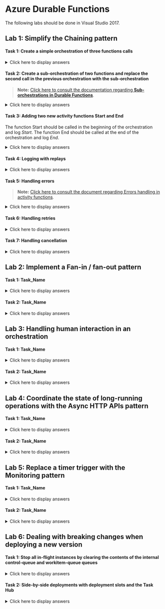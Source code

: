 # Azure Durable Functions

The following labs should be done in Visual Studio 2017.

## Lab 1: Simplify the Chaining pattern

#### Task 1: Create a simple orchestration of three functions calls

<details>
<summary>Click here to display answers</summary>

1. Open **Visual Studio 2017**

1. In **Visual Studio**, select **New** > **Project** from the **File** menu

1. In the **New Project** dialog, expand **Installed**, expand **Visual C#** > **Cloud**, select **Azure Functions**

1. Next to  **Name** type *az203AzureDurableFunctions*

1. Click **OK**

1. In the **New Project - az203AzureDurableFunctions** dialog, select **Azure Function v2 (.NET Core)**

1. Select the **Empty** template

1. Under **Storage Account**, selct **Storage Emulator**

1. Click **OK**

1. Right-click the project and select **Add** > **New Azure Function**

1. Select **Azure Function**, next to **Name** type *RunOrchestrator*, click **Add**

1. Select the **Durable Function Orchestration** template, click **OK**

1. Rename the **RunOrchestrator.cs** file by **ChainingPattern.cs**

1. In the refactoring dialog, click **Yes** in order to rename the class as well

1. The template comes with three functions : an Http triggered function, and an Activity triggered function who is called three times in the RunOrchestrator function

1. Click in the menu **Debug**, and select **Start Debugging**

1. Copy the **RunOrchestrator_HttpStart** URL

1. Open **Postman**, and trigger the Http function by pasting the **URL**, selecting the **POST** method and clicking **Send**

1. In the console, the log displays the execution of the **RunOrchestrator_Hello**

    ...
    Saying hello to Tokyo.
    ...
    Saying hello to Seattle.
    ...
    Saying hello to London.
    ...

1. Click in the menu **Debug**, and select **Stop Debugging**

</details>

#### Task 2: Create a sub-orchestration of two functions and replace the second call in the previous orchestration with the sub-orchestration

> **Note:** [Click here to consult the documentation regarding **Sub-orchestrations in Durable Functions**](https://docs.microsoft.com/en-us/azure/azure-functions/durable/durable-functions-sub-orchestrations).

<details>
<summary>Click here to display answers</summary>

1. Copy the method **RunOrchestrator** and rename the duplicate by **RunSubOrchestration**

1. In the content of the **RunSubOrchestration** method, call the **RunOrchestrator_Hello** twice, one with *Paris* input, and the second with *Seattle* (remove the third call)

    You should have the following code:

    ```csharp
    [FunctionName("RunSubOrchestration")]
    public static async Task<List<string>> RunSubOrchestration(
        [OrchestrationTrigger] DurableOrchestrationContext context)
    {
        var outputs = new List<string>();

        outputs.Add(await context.CallActivityAsync<string>("RunOrchestrator_Hello", "Paris"));
        outputs.Add(await context.CallActivityAsync<string>("RunOrchestrator_Hello", "Seattle"));

        return outputs;
    }
    ```

1. In the **RunOrchestrator** method, comment the second call to the **RunOrchestrator_Hello** function and add the following instruction:

    ```csharp
    await context.CallSubOrchestratorAsync("RunSubOrchestration", null);
    ```

1. Place a breakpoint in the last instruction of the **RunOrchestrator** method

1. Start debugging and trigger the orchestration with Postman

1. Check the **Logs** in the console application

       ...
    Saying hello to Tokyo.
    ...
    Saying hello to Paris.
    ...
    Saying hello to Seattle.
    ...
    Saying hello to London.
    ...

1. When the breakpoint hit, check the value of the *outputs* list

    Paris and Seattle should be missing

1. Stop Debugging

1. In the **RunOrchestrator** method, replace the call to the sub orchestration by the following instruction:

    ```csharp
    List<string> subOrchestrationOutputs = await context.CallSubOrchestratorAsync<List<string>>("RunSubOrchestration", null);
    ```

1. Add the following instruction after the call to the sub orchestration to add the outputs from the sub orchestration to the outputs of the main orchestration

    ```csharp
    outputs.AddRange(subOrchestrationOutputs);
    ```

1. Start debugging and trigger the orchestration with Postman

1. When the breakpoint hit, check the value of the *outputs* list

    All four cities should be in the *outputs* list

1. Stop Debugging

</details>

#### Task 3: Adding two new activity functions Start and End

The function Start should be called in the beginning of the orchestration and log *Start*.
The function End should be called at the end of the orchestration and log *End*.

<details>
<summary>Click here to display answers</summary>

1. Add the following activity functions:

    ```csharp
    [FunctionName("RunOrchestrator_Start")]
    public static void Start([ActivityTrigger] object input, ILogger log)
    {
        log.LogWarning($"Start");
    }

    [FunctionName("RunOrchestrator_End")]
    public static void End([ActivityTrigger] object input, ILogger log)
    {
        log.LogWarning($"End");
    }
    ```

    > **Note:** Activity functions must have an input object with the attribute ActivityTrigger to make them activty functions.

    > **Information:** The LogWarning method is used as the logs will appear in yellow in the console application. Making them more visible for debug purposes.

1. In the **RunOrchestrator** method, add the following call at the beginning of the method:

    ```csharp
    await context.CallActivityAsync("RunOrchestrator_Start", null);
    ```

1. In the **RunOrchestrator** method, add the following call at the end of the method, before the return instruction:

    ```csharp
    await context.CallActivityAsync("RunOrchestrator_End", null);
    ```

</details>

#### Task 4: Logging with replays

<details>
<summary>Click here to display answers</summary>

1. Add the following activity function:

    ```csharp
    [FunctionName("LogWarning")]
    public static string LogWarning([ActivityTrigger] string input, ILogger log)
    {
        log.LogWarning(input);
        return input;
    }
    ```

1. Replace the content of the **RunSubOrchestration** method with the following code:

    ```csharp
    var outputs = new List<string>();

    Random random = new Random();
    int randomNumber = random.Next(0, 100);

    outputs.Add(await context.CallActivityAsync<string>("LogWarning", randomNumber.ToString()));
    outputs.Add(await context.CallActivityAsync<string>("LogWarning", randomNumber.ToString()));

    Guid uniqueIdentifier = Guid.NewGuid();

    outputs.Add(await context.CallActivityAsync<string>("LogWarning", uniqueIdentifier.ToString()));
    outputs.Add(await context.CallActivityAsync<string>("LogWarning", uniqueIdentifier.ToString()));

    DateTime currentDate = DateTime.Now;

    outputs.Add(await context.CallActivityAsync<string>("LogWarning", currentDate.ToString()));
    outputs.Add(await context.CallActivityAsync<string>("LogWarning", currentDate.ToString()));

    return outputs;
    ```

1. Add the using statement to resolve the errors

    ```csharp
    using System;
    ```

1. Start debugging, trigger the orchestration with **Postman** and check the **Logs**

    The **Logs** display two different random numbers, Guids and dates.

    > **Warning:** The replay behavior creates constraints on the type of code that can be written in an orchestrator function:
    >
    > Orchestrator code must be deterministic. It will be replayed multiple times and must produce the same result each time. For example, no direct calls to get the current date/time, get random numbers, generate random GUIDs, or call into remote endpoints.
    >
    > If orchestrator code needs to get the current date/time, it should use the CurrentUtcDateTime (.NET) or currentUtcDateTime (JavaScript) API, which is safe for replay.
    >
    > If orchestrator code needs to generate a random GUID, it should use the NewGuid (.NET) API, which is safe for replay, or delegate GUID generation to an activity function (JavaScript).
    >
    >
    > [Click here to cinsult the documentation regarding the **Orchestrator code constraints**](https://docs.microsoft.com/en-us/azure/azure-functions/durable/durable-functions-checkpointing-and-replay#orchestrator-code-constraints).

1. Stop debugging

1. Add a new class called MinMaxRange with the following properties:

    ```csharp
    public class MinMaxRange
    {
        public int Min;
        public int Max;
    }
    ```

1. Add a new activty function in order to return a safe random number

    ```csharp
    [FunctionName("GenerateRandomNumber")]
    public static int GenerateRandomNumber([ActivityTrigger] MinMaxRange input, ILogger log)
    {
        Random random = new Random();
        int randomNumber = random.Next(input.Min, input.Max);

        return randomNumber;
    }
    ```

1. Add a new activty function in order to return a safe new Guid

    ```csharp
    [FunctionName("GenerateNewGuid")]
    public static Guid GenerateNewGuid([ActivityTrigger] object input, ILogger log)
    {
        return Guid.NewGuid();
    }
    ```

1. Use the new activity functions to replace the non deterministic methods in the **RunSubOrchestration** method:

    ```csharp
    int randomNumber = await context.CallActivityAsync<int>("GenerateRandomNumber", new MinMaxRange { Min = 0, Max = 100 });
    ```

    ```csharp
    Guid uniqueIdentifier = await context.CallActivityAsync<Guid>("GenerateNewGuid", null);
    ```

1. Replace DateTime.Now by context.CurrentUtcDateTime

    ```csharp
    DateTime currentDate = context.CurrentUtcDateTime;
    ```

1. Start debugging, trigger the orchestration with **Postman** and check the **Logs**

    The **Logs** should display the same random numbers, Guids and dates.

1. Stop debugging

</details>

#### Task 5: Handling errors

> **Note:** [Click here to consult the document regarding Errors handling in activity functions](https://docs.microsoft.com/en-us/azure/azure-functions/durable/durable-functions-error-handling#errors-in-activity-functions).

<details>
<summary>Click here to display answers</summary>

1. Create a new activity function called *RaiseError* which raises an Exception

    ```csharp
    [FunctionName("RaiseError")]
    public static void RaiseError([ActivityTrigger] object input, ILogger log)
    {
        throw new Exception("An error occured for testing purposes.");
    }
    ```

1. Call the *RaiseError* activity function in the main orchestration function before calling the sub orchestration function

    ```csharp
    await context.CallActivityAsync("RaiseError", null);
    ```

1. Start debugging, trigger the orchestration with **Postman** and check the **Logs**

1. Stop debugging when the exception is raised

1. Wrap the activity functions calls with a try/finally block (after the Start function and before the End function).

1. Move the End function in the finally block

1. Start debugging, trigger the orchestration with **Postman** and check the **Logs**

1. When the exception is raised, check that the End function is called

1. Stop debugging

</details>

#### Task 6: Handling retries

<details>
<summary>Click here to display answers</summary>

> **Note:** [Click here to consult the document regarding Automatic retry on failure](https://docs.microsoft.com/en-us/azure/azure-functions/durable/durable-functions-error-handling#automatic-retry-on-failure).

1. Replace the call to the *RaiseError* activity function by the following code:

    ```csharp
    var retryOptions = new RetryOptions(
        firstRetryInterval: TimeSpan.FromSeconds(10),
        maxNumberOfAttempts: 3);
    await context.CallActivityWithRetryAsync("RaiseError", retryOptions, null);
    ```

1. Start debugging, trigger the orchestration with **Postman** and check the **Logs**

    The error should be raised three times.

1. Stop debugging

1. Comment the call to the *RaiseError* activity function

</details>

#### Task 7: Handling cancellation

<details>
<summary>Click here to display answers</summary>

1. Start debugging, trigger the orchestration with **Postman**

1. In **Postman**, under **Http Response Body**, click the link next to **terminatePostUri**

1. In the new tab, select **POST** and click **Send**

1. After a 202 response, close the tab

1. In **Postman**, under **Http Response Body**, click the link next to **statusQueryGetUri**

1. In the new tab, click **Send**

1. Check the **Http Response Body**

    It should display 
    
    ```json
    "runtimeStatus": "Terminated",
    ```

1. Check the **Logs**

</details>

## Lab 2: Implement a Fan-in / fan-out pattern

#### Task 1: Task_Name

<details>
<summary>Click here to display answers</summary>

1. Step 1

1. Step 2

</details>

#### Task 2: Task_Name

<details>
<summary>Click here to display answers</summary>

1. Step 1

1. Step 2

</details>

## Lab 3: Handling human interaction in an orchestration

#### Task 1: Task_Name

<details>
<summary>Click here to display answers</summary>

1. Step 1

1. Step 2

</details>

#### Task 2: Task_Name

<details>
<summary>Click here to display answers</summary>

1. Step 1

1. Step 2

</details>

## Lab 4: Coordinate the state of long-running operations with the Async HTTP APIs pattern

#### Task 1: Task_Name

<details>
<summary>Click here to display answers</summary>

1. Step 1

1. Step 2

</details>

#### Task 2: Task_Name

<details>
<summary>Click here to display answers</summary>

1. Step 1

1. Step 2

</details>

## Lab 5: Replace a timer trigger with the Monitoring pattern

#### Task 1: Task_Name

<details>
<summary>Click here to display answers</summary>

1. Step 1

1. Step 2

</details>

#### Task 2: Task_Name

<details>
<summary>Click here to display answers</summary>

1. Step 1

1. Step 2

</details>

## Lab 6: Dealing with breaking changes when deploying a new version

#### Task 1: Stop all in-flight instances by clearing the contents of the internal control-queue and workitem-queue queues

<details>
<summary>Click here to display answers</summary>

1. Step 1

1. Step 2

</details>

#### Task 2: Side-by-side deployments with deployment slots and the Task Hub

<details>
<summary>Click here to display answers</summary>

1. Step 1

1. Step 2

</details>